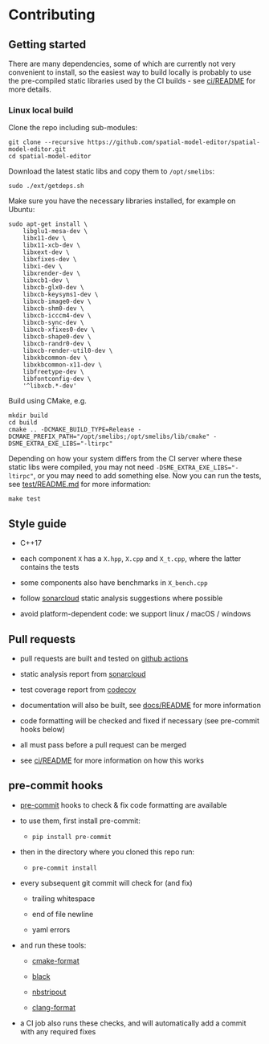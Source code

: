 # Contributing

## Getting started

There are many dependencies, some of which are currently not
very convenient to install, so the easiest way to build locally
is probably to use the pre-compiled static libraries used by
the CI builds - see [ci/README](../ci/README.md) for more details.

### Linux local build

Clone the repo including sub-modules:

```
git clone --recursive https://github.com/spatial-model-editor/spatial-model-editor.git
cd spatial-model-editor
```

Download the latest static libs and copy them to `/opt/smelibs`:

```
sudo ./ext/getdeps.sh
```

Make sure you have the necessary libraries installed, for example on Ubuntu:

```
sudo apt-get install \
    libglu1-mesa-dev \
    libx11-dev \
    libx11-xcb-dev \
    libxext-dev \
    libxfixes-dev \
    libxi-dev \
    libxrender-dev \
    libxcb1-dev \
    libxcb-glx0-dev \
    libxcb-keysyms1-dev \
    libxcb-image0-dev \
    libxcb-shm0-dev \
    libxcb-icccm4-dev \
    libxcb-sync-dev \
    libxcb-xfixes0-dev \
    libxcb-shape0-dev \
    libxcb-randr0-dev \
    libxcb-render-util0-dev \
    libxkbcommon-dev \
    libxkbcommon-x11-dev \
    libfreetype-dev \
    libfontconfig-dev \
    '^libxcb.*-dev'
```

Build using CMake, e.g.

```
mkdir build
cd build
cmake .. -DCMAKE_BUILD_TYPE=Release -DCMAKE_PREFIX_PATH="/opt/smelibs;/opt/smelibs/lib/cmake" -DSME_EXTRA_EXE_LIBS="-ltirpc"
```
Depending on how your system differs from the CI server where these static libs were compiled, you may not need `-DSME_EXTRA_EXE_LIBS="-ltirpc"`, or you may need to add something else.
Now you can run the tests, see [test/README.md](https://github.com/spatial-model-editor/spatial-model-editor/blob/main/test/README.md) for more information:

```
make test
```

## Style guide

- C++17

- each component `X` has a `X.hpp`, `X.cpp` and `X_t.cpp`, where the latter contains the tests

- some components also have benchmarks in `X_bench.cpp`

- follow [sonarcloud](https://sonarcloud.io/dashboard?id=spatial-model-editor_spatial-model-editor) static analysis suggestions where possible

- avoid platform-dependent code: we support linux / macOS / windows

## Pull requests

- pull requests are built and tested on [github actions](https://github.com/spatial-model-editor/spatial-model-editor/actions)

- static analysis report from [sonarcloud](https://sonarcloud.io/dashboard?id=spatial-model-editor_spatial-model-editor)

- test coverage report from [codecov](https://codecov.io/gh/spatial-model-editor/spatial-model-editor)

- documentation will also be built, see [docs/README](../docs/README.md) for more information

- code formatting will be checked and fixed if necessary (see pre-commit hooks below)

- all must pass before a pull request can be merged

- see [ci/README](../ci/README.md) for more information on how this works

## pre-commit hooks

- [pre-commit](https://pre-commit.com/) hooks to check & fix code formatting are available

- to use them, first install pre-commit:

  - `pip install pre-commit`

- then in the directory where you cloned this repo run:

  - `pre-commit install`

- every subsequent git commit will check for (and fix)

  - trailing whitespace

  - end of file newline

  - yaml errors

- and run these tools:

  - [cmake-format](https://cmake-format.readthedocs.io/)

  - [black](https://black.readthedocs.io/)

  - [nbstripout](https://pypi.org/project/nbstripout/)

  - [clang-format](https://clang.llvm.org/docs/ClangFormat.html)

- a CI job also runs these checks, and will automatically add a commit with any required fixes
